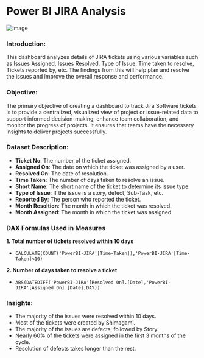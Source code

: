 # Power BI JIRA Analysis

![image](https://github.com/Utkarsh11-git/PowerBI_JIRA/assets/92782014/b6067d35-397f-49ee-afb0-3c4831fcbf14)

### Introduction:
This dashboard analyzes details of JIRA tickets using various variables such as Issues Assigned, Issues Resolved, Type of Issue, Time taken to resolve, Tickets reported by, etc. The findings from this will help plan and resolve the issues and improve the overall response and performance.

### Objective:
The primary objective of creating a dashboard to track Jira Software tickets is to provide a centralized, visualized view of project or issue-related data to support informed decision-making, enhance team collaboration, and monitor the progress of projects. It ensures that teams have the necessary insights to deliver projects successfully.

### Dataset Description:
* **Ticket No**: The number of the ticket assigned.
* **Assigned On**: The date on which the ticket was assigned by a user.
* **Resolved On**: The date of resolution.
* **Time Taken**: The number of days taken to resolve an issue.
* **Short Name**: The short name of the ticket to determine its issue type.
* **Type of Issue**: If the issue is a story, defect, Sub-Task, etc.
* **Reported By**: The person who reported the ticket.
* **Month Resoltion**: The month in which the ticket was resolved.
* **Month Assigned**: The month in which the ticket was assigned.

### DAX Formulas Used in Measures
**1. Total number of tickets resolved within 10 days**
* `CALCULATE(COUNT('PowerBI-JIRA'[Time-Taken]),'PowerBI-JIRA'[Time-Taken]<10)`

**2. Number of days taken to resolve a ticket**
* `ABS(DATEDIFF('PowerBI-JIRA'[Resolved On].[Date],'PowerBI-JIRA'[Assigned On].[Date],DAY))`

### Insights:
* The majority of the issues were resolved within 10 days.
* Most of the tickets were created by Shimagami.
* The majority of the issues are defects, followed by Story.
* Nearly 60% of the tickets were assigned in the first 3 months of the cycle.
* Resolution of defects takes longer than the rest.
